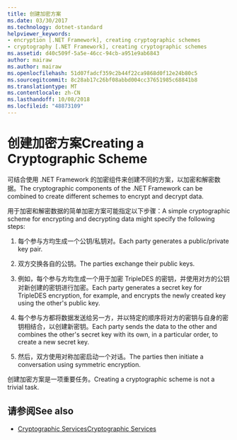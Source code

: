 ```yaml
---
title: 创建加密方案
ms.date: 03/30/2017
ms.technology: dotnet-standard
helpviewer_keywords:
- encryption [.NET Framework], creating cryptographic schemes
- cryptography [.NET Framework], creating cryptographic schemes
ms.assetid: d40c509f-5a5e-46cc-94cb-a951e9ab6843
author: mairaw
ms.author: mairaw
ms.openlocfilehash: 51d07fadcf359c2b44f22ca9868d0f12e24b80c5
ms.sourcegitcommit: 8c28ab17c26bf08abbd004cc37651985c68841b8
ms.translationtype: MT
ms.contentlocale: zh-CN
ms.lasthandoff: 10/08/2018
ms.locfileid: "48873109"
---
```

# <a name="creating-a-cryptographic-scheme"></a><span data-ttu-id="b6eab-102">创建加密方案</span><span class="sxs-lookup"><span data-stu-id="b6eab-102">Creating a Cryptographic Scheme</span></span>
<span data-ttu-id="b6eab-103">可结合使用 .NET Framework 的加密组件来创建不同的方案，以加密和解密数据。</span><span class="sxs-lookup"><span data-stu-id="b6eab-103">The cryptographic components of the .NET Framework can be combined to create different schemes to encrypt and decrypt data.</span></span>  
  
 <span data-ttu-id="b6eab-104">用于加密和解密数据的简单加密方案可能指定以下步骤：</span><span class="sxs-lookup"><span data-stu-id="b6eab-104">A simple cryptographic scheme for encrypting and decrypting data might specify the following steps:</span></span>  
  
1.  <span data-ttu-id="b6eab-105">每个参与方均生成一个公钥/私钥对。</span><span class="sxs-lookup"><span data-stu-id="b6eab-105">Each party generates a public/private key pair.</span></span>  
  
2.  <span data-ttu-id="b6eab-106">双方交换各自的公钥。</span><span class="sxs-lookup"><span data-stu-id="b6eab-106">The parties exchange their public keys.</span></span>  
  
3.  <span data-ttu-id="b6eab-107">例如，每个参与方均生成一个用于加密 TripleDES 的密钥，并使用对方的公钥对新创建的密钥进行加密。</span><span class="sxs-lookup"><span data-stu-id="b6eab-107">Each party generates a secret key for TripleDES encryption, for example, and encrypts the newly created key using the other's public key.</span></span>  
  
4.  <span data-ttu-id="b6eab-108">每个参与方都将数据发送给另一方，并以特定的顺序将对方的密钥与自身的密钥相结合，以创建新密钥。</span><span class="sxs-lookup"><span data-stu-id="b6eab-108">Each party sends the data to the other and combines the other's secret key with its own, in a particular order, to create a new secret key.</span></span>  
  
5.  <span data-ttu-id="b6eab-109">然后，双方使用对称加密启动一个对话。</span><span class="sxs-lookup"><span data-stu-id="b6eab-109">The parties then initiate a conversation using symmetric encryption.</span></span>  
  
 <span data-ttu-id="b6eab-110">创建加密方案是一项重要任务。</span><span class="sxs-lookup"><span data-stu-id="b6eab-110">Creating a cryptographic scheme is not a trivial task.</span></span>
  
## <a name="see-also"></a><span data-ttu-id="b6eab-111">请参阅</span><span class="sxs-lookup"><span data-stu-id="b6eab-111">See also</span></span>

- [<span data-ttu-id="b6eab-112">Cryptographic Services</span><span class="sxs-lookup"><span data-stu-id="b6eab-112">Cryptographic Services</span></span>](../../../docs/standard/security/cryptographic-services.md)
